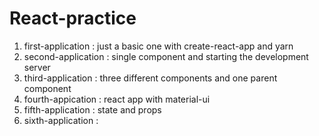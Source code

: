 # React-practice
1. first-application : just a basic one with create-react-app and yarn
2. second-application : single component and starting the development server
3. third-application : three different components and one parent component
4. fourth-appication : react app with material-ui
5. fifth-application : state and props
6. sixth-application :

